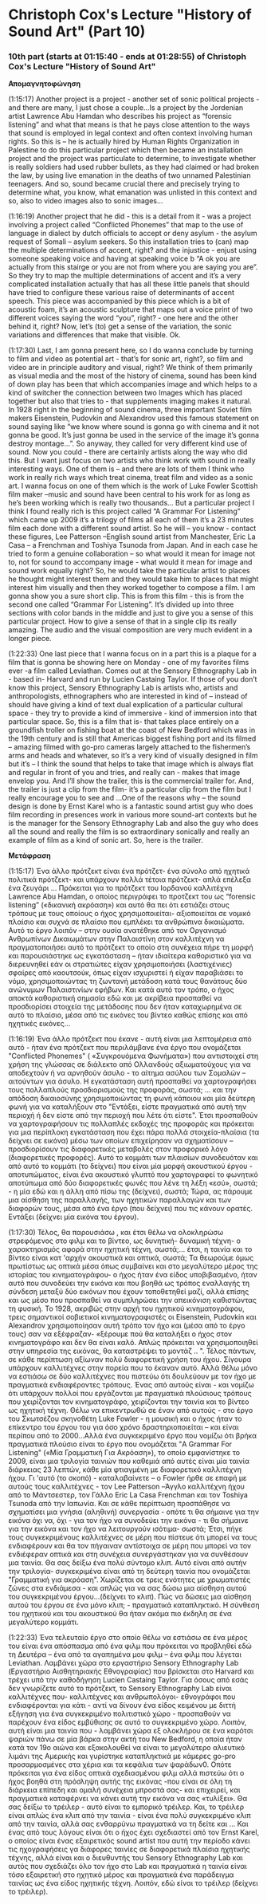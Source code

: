 # Christoph Cox's Lecture "History of Sound Art" (Part 10)

### 10th part (starts at 01:15:40 - ends at 01:28:55) of Christoph Cox's Lecture "History of Sound Art"

<b> Απομαγνητοφώνηση</b>

(1:15:17) Another project is a project - another set of sonic political projects - and there are many, I just chose a couple…Is a project by the Jordenian artist Lawrence Abu Hamdan who describes his project as “forensic listening” and what that means is that he pays close attention to the ways that sound is employed in legal context and often context involving human rights. So this is – he is actually hired by Human Rights Organization in Palestine to do this particular project which then became an installation project and the project was particulate to determine, to investigate whether is really soldiers had used rubber bullets, as they had claimed or had broken the law, by using live emanation in the deaths of two unnamed Palestinian teenagers. And so, sound became crucial there and precisely trying to determine what, you know, what emanation was unlisted in this context and so, also to video images also to sonic images…

(1:16:19)  Another project that he did  - this is a detail from it - was a project involving a project called “Conflicted Phonemes” that map to the use of language in dialect by dutch officials to accept or deny asylum -  the asylum request of  Somali – asylum seekers. So this installation tries to (can) map the multiple determinations of accent, right? and the injustice - enjust  using someone speaking voice and having at speaking voice b “A ok you are actually from this stairge or you are not from where you are saying you are”. So they try to map the multiple determinations of accent and it’s a very complicated installation actually that has all these little panels that should have tried to configure these various raise of determinants of accent speech. This piece was accompanied by this piece which is a bit of acoustic foam, it’s an acoustic sculpture that maps out a voice print of two different voices saying the word “you”, right? - one here and the other behind it, right? Now, let’s (to) get a sense of the variation, the sonic variations and differences that make that visible. Ok.

 (1:17:30)   Last, I am gonna present here, so I do wanna conclude by turning to film and video as potential  art -  that’s for sonic art, right?, so film and video are in principle auditory and visual, right? We think of them primarily as visual media and the most of the history of cinema, sound has been kind of down play has been that  which accompanies image and which helps to a kind of switcher the connection between two Images which has placed 
together but also that tries to - that supplements imaging makes it natural. In 1928 right in the beginning of sound cinema, three important Soviet film makers Eisenstein, Pudovkin and Alexandrov used this famous statement on sound saying  like “we know where  sound is gonna go with cinema and it not gonna be good. It’s just gonna be used in the service of the image it’s gonna destroy montage…”. So anyway, they called for very different kind use of sound. Now you could - there are certainly artists along the way who did this. But I want just focus on two artists who think work with sound in really interesting ways. One of them is – and there are lots of them Ι think who work in really rich ways which treat cinema, treat film and video as a sonic art. I wanna focus on one of them which is the work of Luke Fowler  Scottish film maker –music and sound have been central to his work for as long as he’s been working which is really two thousands…
But a particular project I think I found really rich is this project called “A Grammar For Listening” which came up 2009 it’s a trilogy of films all each of them it’s a 23 minutes film each done with a different sound artist. So he will – you know - contact these figures, Lee Patterson –English sound artist from Manchester, Eric La Casa – a Frenchman and Toshiya Tsunoda from Japan. And in each case he tried to form a genuine collaboration – so what would it mean for image not to, not for sound to accompany image - what would it mean for image and sound work equally right? So, he would take the particular artist to places he thought might interest them and they would take him to places that might interest him visually and then they worked together to compose a film. I am gonna show you  a sure short clip. This is from this film - this is from the second one called “Grammar For Listening”. It’s divided up into three sections with color bands in the middle and just to give you a sense of this particular project. How to give a sense of that in a single clip its really amazing. The audio and the visual composition are very much evident in a longer piece.

(1:22:33) One last piece that I wanna focus on in a part this is a plaque for a film that is gonna be showing here on Monday - one of my favorites films ever -a film called Leviathan. Comes out at the Sensory Ethnography Lab in - based in- Harvard and run by Lucien Castaing Taylor. If those of you don’t know this project, Sensory Ethnography Lab is artists who, artists and anthropologists, ethnographers who are interested in kind of – instead of should have giving a kind of text dual explication of a particular cultural space - they try to provide a kind of immersive - kind of immersion into that particular space. So, this is a film that is- that takes place entirely on a groundfish troller on fishing boat at the coast of New Bedford  which was in the 19th century and is still that Americas biggest fishing port and its filmed – amazing filmed with go-pro cameras largely attached to the fishermen’s arms and heads and whatever, so  it’s a very kind of visually designed in film but it’s – I think the sound that helps to take that image which is always flat and regular in front of you and tries, and really can - makes that image envelop you. And I’ll show the trailer, this is the commercial trailer for. And, the trailer is just a clip from the film- it’s a particular clip from the film but I really encourage you to see and  …One of the reasons why – the sound design is done by Ernst Karel who is a fantastic sound artist guy who does film recording in presences work in various more sound-art contexts but he is the manager for the Sensory Ethnography Lab and also the guy who does all the sound and really the film is so extraordinary sonically and really an example of film as a kind of sonic art. So, here is the trailer.


<b> Μετάφραση</b>

(1:15:17) Ένα άλλο πρότζεκτ είναι ένα πρότζετ- ένα σύνολο από  ηχητικά πολιτικά πρότζεκτ- και υπάρχουν πολλά τέτοια πρότζεκτ- απλά επέλεξα ένα ζευγάρι ... Πρόκειται για το πρότζεκτ του Ιορδανού καλλιτέχνη Lawrence Abu Hamdan, ο οποίος περιγράφει το προτζεκτ του ως “forensic listening”  («δικανική ακρόαση») και αυτό θα πει ότι εστιάζει στους τρόπους με τους οποίους ο ήχος χρησιμοποιείται- αξιοποιείται  σε νομικό πλαίσιο και συχνά σε πλαίσιο που εμπλέκει τα ανθρώπινα δικαιώματα. Αυτό το έργο λοιπόν – στην ουσία ανατέθηκε από τον Οργανισμό Ανθρωπίνων Δικαιωμάτων στην Παλαιστίνη στον καλλιτέχνη να πραγματοποιήσει αυτό το πρότζεκτ  το οποίο στη συνέχεια πήρε τη μορφή και παρουσιάστηκε ως εγκατάσταση – ήταν ιδιαίτερα καθοριστικό για  να διερευνηθεί εάν οι στρατιώτες είχαν χρησιμοποιήσει (λαστιχένιες) σφαίρες από καουτσούκ, όπως είχαν ισχυριστεί ή είχαν παραβιάσει το νόμο, χρησιμοποιώντας τη ζωντανή μετάδοση κατά τους θανάτους δύο ανώνυμων Παλαιστινίων εφήβων. Και κατά αυτό τον τρόπο, ο ήχος αποκτά καθοριστική σημασία εδώ και με ακρίβεια προσπαθεί να προσδιορίσει στοιχεία της μετάδοσης που δεν ήταν καταχωρημένα σε αυτό το πλαίσιο, μέσα από τις εικόνες του βίντεο καθώς επίσης και από ηχητικές εικόνες…

 (1:16:19) Ένα άλλο πρότζεκτ που έκανε - αυτή είναι μια λεπτομέρεια από αυτό - ήταν ένα πρότζεκτ που περιλάμβανε ένα έργο που ονομάζεται "Conflicted Phonemes" ( «Συγκρουόμενα Φωνήματα») που αντιστοιχεί στη χρήση της γλώσσας σε διάλεκτο από Ολλανδούς  αξιωματούχους για να αποδεχτούν ή να αρνηθούν άσυλο - το αίτημα ασύλου των Σομαλών – αιτούντων για άσυλο. Η εγκατάσταση αυτή προσπαθεί να χαρτογραφήσει τους πολλαπλούς προσδιορισμούς της προφοράς, σωστά; … και την απόδοση δικαιοσύνης χρησιμοποιώντας τη φωνή κάποιου και μία δεύτερη φωνή για να καταλήξουν στο "Εντάξει, είστε πραγματικά από αυτή την περιοχή  ή  δεν είστε από την περιοχή που λέτε ότι είστε". Έτσι προσπαθούν να χαρτογραφήσουν τις πολλαπλές εκδοχές της προφοράς και πρόκειται για μια περίπλοκη εγκατάσταση που έχει πάρα πολλά στοιχεία-πλαίσια (τα δείχνει σε εικόνα) μέσω των οποίων επιχείρησαν να σχηματίσουν – προσδιορίσουν τις διαφορετικές μεταβολές στον προφορικό λόγο (διαφορετικές προφορές). Αυτό το κομμάτι των πλαισίων συνοδευόταν και από αυτό το κομμάτι (το δείχνει) που είναι μία μορφή ακουστικού έργου - αποτυπώματος, είναι ένα ακουστικό γλυπτό που χαρτογραφεί το φωνητικό αποτύπωμα από δύο διαφορετικές φωνές που λένε τη λέξη «εσύ», σωστά; - η μία εδώ και η άλλη από πίσω της (δείχνει), σωστά; Τώρα, ας πάρουμε μια αίσθηση της παραλλαγής, των ηχητικών παραλλαγών και των διαφορών τους, μέσα από ένα έργο (που δείχνει) που τις κάνουν ορατές. Εντάξει (δείχνει μία εικόνα του έργου).
 
(1:17:30) Τέλος, θα παρουσιάσω , και έτσι θέλω να ολοκληρώσω στρεφόμενος στο φιλμ και το βίντεο, ως δυνητική- δυναμική τέχνη- ο χαρακτηρισμός αφορά στην ηχητική τέχνη, σωστά;… έτσι, η ταινία και το βίντεο είναι κατ 'αρχήν ακουστικά και οπτικά, σωστά; Τα θεωρούμε όμως πρωτίστως ως οπτικά μέσα όπως συμβαίνει και  στο μεγαλύτερο μέρος της ιστορίας του κινηματογράφου- ο ήχος ήταν ένα είδος υποβιβασμένο, ήταν αυτό που συνοδεύει την εικόνα και που βοηθά ως τρόπος  εναλλαγής τη σύνδεση μεταξύ δύο εικόνων που έχουν τοποθετηθεί μαζί, αλλά επίσης και ως μέσο που προσπαθεί να συμπληρώσει την απεικόνιση καθιστώντας τη φυσική. Το 1928, ακριβώς στην αρχή του ηχητικού κινηματογράφου, τρεις σημαντικοί σοβιετικοί κινηματογραφιστές οι Eisenstein, Pudovkin και Alexandrov χρησιμοποίησαν αυτή τρόπο τον ήχο και (μέσα από το έργο τους) σαν να εξέφραζαν-  «ξέρουμε πού θα καταλήξει ο ήχος στον κινηματογράφο και δεν θα είναι καλό. Απλώς πρόκειται να χρησιμοποιηθεί στην υπηρεσία της εικόνας, θα καταστρέψει το μοντάζ .. ". Τέλος πάντων, σε κάθε περίπτωση αξίωναν πολύ διαφορετική χρήση του ήχου. Σίγουρα υπάρχουν καλλιτέχνες στην πορεία που το έκαναν αυτό. Αλλά θέλω μόνο να εστιάσω σε δύο καλλιτέχνες που πιστεύω ότι δουλεύουν με  τον  ήχο με πραγματικά ενδιαφέροντες τρόπους.
Ένας από αυτούς είναι - και νομίζω  ότι υπάρχουν πολλοί  που εργάζονται με πραγματικά πλούσιους  τρόπους που χειρίζονται τον κινηματογράφο, χειρίζονται την ταινία και το βίντεο ως ηχητική τέχνη. Θέλω να επικεντρωθώ σε έναν από αυτούς - στο έργο του Σκωτσέζου σκηνοθέτη Luke Fowler - η μουσική και ο ήχος ήταν το επίκεντρο του έργου του για όσο χρόνο δραστηριοποιείται – και είναι περίπου από το 2000…Αλλά ένα συγκεκριμένο έργο που νομίζω ότι βρήκα πραγματικά πλούσιο είναι το έργο που ονομάζεται "A Grammar For Listening" («Μία Γραμματική Για Ακρόαση»), το οποίο εμφανίστηκε το 2009, είναι μια τριλογία ταινιών που καθεμιά από αυτές είναι μία ταινία διάρκειας 23 λεπτών, κάθε μία φτιαγμένη με διαφορετικό καλλιτέχνη ήχου. Γι 'αυτό (το σκοπό) - καταλαβαίνετε – ο Fowler ήρθε σε επαφή με αυτούς τους καλλιτέχνες - τον Lee Patterson –Άγγλο καλλιτέχνη ήχου από το Μάντσεστερ, τον Γάλλο Eric La Casa Frenchman και τον Toshiya Tsunoda από την Ιαπωνία. Και σε κάθε περίπτωση προσπάθησε να σχηματίσει μια γνήσια (αληθινή) συνεργασία - οπότε τι θα σήμαινε για την εικόνα όχι να, όχι - για τον ήχο να συνοδεύει την εικόνα - τι θα σήμαινε για την εικόνα και τον ήχο να λειτουργούν ισότιμα-  σωστά; Έτσι, πήγε τους συγκεκριμένους καλλιτέχνες σε μέρη που πίστευε ότι μπορεί να τους ενδιαφέρουν και θα τον πήγαιναν αντίστοιχα σε μέρη που μπορεί να τον ενδιέφεραν οπτικά και στη συνέχεια συνεργάστηκαν για να συνθέσουν μια ταινία. Θα σας δείξω ένα πολύ σύντομο κλιπ. Αυτό είναι από αυτήν την τριλογία- συγκεκριμένα είναι από τη δεύτερη ταινία που ονομάζεται "Γραμματική για ακρόαση". Χωρίζεται σε τρεις ενότητες με χρωματιστές ζώνες στα ενδιάμεσα - και απλώς για να σας δώσω μια αίσθηση αυτού του συγκεκριμένου έργου…(δείχνει το κλιπ). Πώς να δώσεις μια αίσθηση αυτού του έργου σε ένα μόνο κλιπ; - πραγματικά καταπληκτικό. Η σύνθεση του ηχητικού και του ακουστικού θα ήταν ακόμα πιο έκδηλη σε ένα μεγαλύτερο κομμάτι.

(1:22:33) Ένα τελευταίο έργο στο οποίο θέλω να εστιάσω σε ένα μέρος του είναι ένα απόσπασμα από ένα φιλμ που πρόκειται να προβληθεί εδώ τη Δευτέρα – ένα από τα αγαπημένα μου φιλμ – ένα φιλμ που λέγεται Leviathan. Λαμβάνει χώρα στο εργαστήριο Sensory Ethnography Lab (Εργαστήριο Αισθητηριακής Εθνογραφίας) που βρίσκεται στο Harvard και τρέχει υπό την καθοδήγηση Lucien Castaing Taylor. Για όσους από εσάς δεν γνωρίζετε αυτό το πρότζεκτ, το Sensory Ethnography Lab είναι καλλιτέχνες που-  καλλιτέχνες και ανθρωπολόγοι- εθνογράφοι που ενδιαφέρονται για κάτι - αντί να δίνουν ένα είδος κειμένου με διττή εξήγηση για ένα συγκεκριμένο πολιτιστικό χώρο - προσπαθούν να παρέχουν ένα είδος εμβύθισης σε αυτό το συγκεκριμένο χώρο. Λοιπόν, αυτή είναι μια ταινία που - λαμβάνει χώρα εξ ολοκλήρου σε ένα καρότσι ψαριών πάνω σε μία βάρκα στην ακτή του New Bedford, η οποία ήταν κατά τον 19ο αιώνα και εξακολουθεί να είναι το μεγαλύτερο αλιευτικό λιμάνι της Αμερικής και γυρίστηκε καταπληκτικά με κάμερες go-pro προσαρμοσμένες στα χέρια και τα κεφάλια των ψαράδων0. Oπότε πρόκειται για ένα είδος οπτικά σχεδιασμένου φιλμ αλλά πιστεύω ότι ο ήχος βοηθά στη πρόσληψη αυτής της εικόνας -που είναι σε όλη τη διάρκεια επίπεδη και ομαλή συνέχεια μπροστά σας- και επιχειρεί, και πραγματικά καταφέρνει να κάνει αυτή την εικόνα να σας «τυλίξει». Θα σας δείξω το τρέιλερ - αυτό είναι το εμπορικό τρέιλερ. Και, το τρέιλερ είναι απλώς ένα κλιπ από την ταινία - είναι ένα πολύ συγκεκριμένο κλιπ από την ταινία, αλλά σας ενθαρρύνω πραγματικά να τη δείτε και ... Και ένας από τους λόγους είναι ότι ο ήχος έχει σχεδιαστεί από τον Ernst Karel, ο οποίος είναι ένας εξαιρετικός sound artist που αυτή την περίοδο κάνει τις ηχογραφήσεις γα διάφορες ταινίες σε διαφορετικά πλαίσια ηχητικής τέχνης, αλλά είναι και ο διευθυντής του Sensory Ethnography Lab και αυτός που σχεδιάζει όλο τον ήχο στο Lab και πραγματικά η ταινία είναι τόσο εξαιρετική στο ηχητικό μέρος και πραγματικά ένα παράδειγμα ταινίας ως ένα είδος ηχητικής τέχνη. Λοιπόν, εδώ είναι το τρέιλερ (δείχνει το τρέιλερ).
